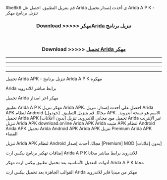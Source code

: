 #be8k6 قم بتنزيل التطبيق. احصل عل Arida  ى أحدث إصدار.تحميل Arida  A P K - تنزيل برنامج مهكر



<div align="center">
<h3>Download >>>>> <a href="https://ar-sites.web.app/?ar= Arida ">مهكرArida  تنزيل برنامج</a></h3><br>

<h3>Download >>>>> <a href="https://ar-sites.web.app/?ar= Arida ">تحميل Arida  مهكر</a></h3>
</div>


----------------------------------------------------------

----------------------------------------------------------

----------------------------------------------------------

----------------------------------------------------------


تحميل Arida  APK - تنزيل برنامج Arida  A P K مهكرة

Arida  برابط مباشر للاندرويد

تحميل Arida  مهكر اخر اصدار

تطبيق Arida  A P K مهكر
تنزيل Arida  APK. احصل على أحدث إصدار.
تنزيل Arida  APK لنظام Android مجانًا.
قم بتنزيل التطبيق. {جودول} APK. الاسم هو نسخة أندرويد.
تحميل Arida  APK [بدون اعلانات]
تحميل مود مجاني للاندرويد.
تنزيل Arida  عبر الإنترنت
تنزيل Arida  APK
download.online Arida  APK
Arida  مثبت APK لنظام Android
Arida  APK
تحميل Arida  Android APK
Arida  APK تنزيل Premium
Arida  APK الفضاء

تنزيل Arida  APK لنظام Android مجانًا. أحدث إصدار [Premium] MOD [بدون إعلانات]

إضافات تهكير برنامج بيكس ارت Arida  A P K للاندرويد برابط مباشر مجانا

أدوات التعديل الأساسية بعد تحميل تطبيق بيكس ارت مهكر Arida  A P K مجانا

القوالب الجاهزة بعد تحميل بيكس ارت Arida  مهكر من ميديا فاير للاندرويد



